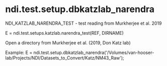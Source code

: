 # ndi.test.setup.dbkatzlab_narendra

  NDI_KATZLAB_NARENDRA_TEST - test reading from Murkherjee et al. 2019
 
  E = ndi.test.setups.katzlab.narendra_test(REF, DIRNAME)
 
  Open a directory from Murkherjee et al. (2019, Don Katz lab)
 
  Example:
    E = ndi.test.setup.dbkatzlab_narendra('/Volumes/van-hooser-lab/Projects/NDI/Datasets_to_Convert/Katz/NM43_Raw');
